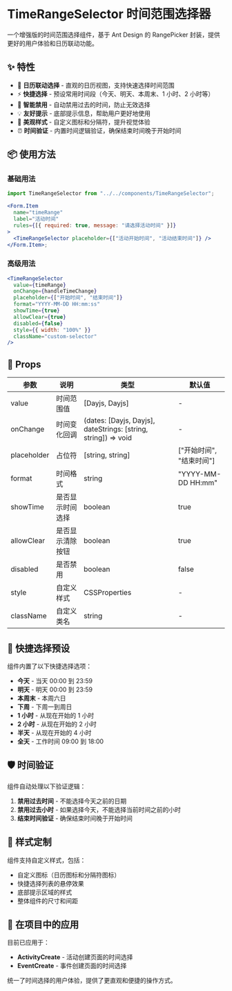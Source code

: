 # TimeRangeSelector 时间范围选择器

一个增强版的时间范围选择组件，基于 Ant Design 的 RangePicker 封装，提供更好的用户体验和日历联动功能。

## ✨ 特性

- 📅 **日历联动选择** - 直观的日历视图，支持快速选择时间范围
- ⚡ **快捷选择** - 预设常用时间段（今天、明天、本周末、1 小时、2 小时等）
- 🚫 **智能禁用** - 自动禁用过去的时间，防止无效选择
- 💡 **友好提示** - 底部提示信息，帮助用户更好地使用
- 🎨 **美观样式** - 自定义图标和分隔符，提升视觉体验
- ⏰ **时间验证** - 内置时间逻辑验证，确保结束时间晚于开始时间

## 📦 使用方法

### 基础用法

```jsx
import TimeRangeSelector from "../../components/TimeRangeSelector";

<Form.Item
  name="timeRange"
  label="活动时间"
  rules={[{ required: true, message: "请选择活动时间" }]}
>
  <TimeRangeSelector placeholder={["活动开始时间", "活动结束时间"]} />
</Form.Item>;
```

### 高级用法

```jsx
<TimeRangeSelector
  value={timeRange}
  onChange={handleTimeChange}
  placeholder={["开始时间", "结束时间"]}
  format="YYYY-MM-DD HH:mm:ss"
  showTime={true}
  allowClear={true}
  disabled={false}
  style={{ width: "100%" }}
  className="custom-selector"
/>
```

## 🎯 Props

| 参数        | 说明             | 类型                                                           | 默认值                   |
| ----------- | ---------------- | -------------------------------------------------------------- | ------------------------ |
| value       | 时间范围值       | [Dayjs, Dayjs]                                                 | -                        |
| onChange    | 时间变化回调     | (dates: [Dayjs, Dayjs], dateStrings: [string, string]) => void | -                        |
| placeholder | 占位符           | [string, string]                                               | ["开始时间", "结束时间"] |
| format      | 时间格式         | string                                                         | "YYYY-MM-DD HH:mm"       |
| showTime    | 是否显示时间选择 | boolean                                                        | true                     |
| allowClear  | 是否显示清除按钮 | boolean                                                        | true                     |
| disabled    | 是否禁用         | boolean                                                        | false                    |
| style       | 自定义样式       | CSSProperties                                                  | -                        |
| className   | 自定义类名       | string                                                         | -                        |

## 🚀 快捷选择预设

组件内置了以下快捷选择选项：

- **今天** - 当天 00:00 到 23:59
- **明天** - 明天 00:00 到 23:59
- **本周末** - 本周六日
- **下周** - 下周一到周日
- **1 小时** - 从现在开始的 1 小时
- **2 小时** - 从现在开始的 2 小时
- **半天** - 从现在开始的 4 小时
- **全天** - 工作时间 09:00 到 18:00

## 🛡️ 时间验证

组件自动处理以下验证逻辑：

1. **禁用过去时间** - 不能选择今天之前的日期
2. **禁用过去小时** - 如果选择今天，不能选择当前时间之前的小时
3. **结束时间验证** - 确保结束时间晚于开始时间

## 💅 样式定制

组件支持自定义样式，包括：

- 自定义图标（日历图标和分隔符图标）
- 快捷选择列表的悬停效果
- 底部提示区域的样式
- 整体组件的尺寸和间距

## 🔧 在项目中的应用

目前已应用于：

- **ActivityCreate** - 活动创建页面的时间选择
- **EventCreate** - 事件创建页面的时间选择

统一了时间选择的用户体验，提供了更直观和便捷的操作方式。

